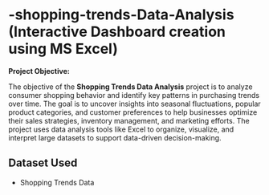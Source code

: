 # -shopping-trends-Data-Analysis (Interactive Dashboard creation using MS Excel)
**Project Objective:**

The objective of the **Shopping Trends Data Analysis** project is to analyze consumer shopping behavior and identify key patterns in purchasing trends over time. The goal is to uncover insights into seasonal fluctuations, popular product categories, and customer preferences to help businesses optimize their sales strategies, inventory management, and marketing efforts. The project uses data analysis tools like Excel to organize, visualize, and interpret large datasets to support data-driven decision-making.
## Dataset Used
- <a herf="https://github.com/TanmayGondake/-shopping-trends-project/blob/main/shopping%20trends%20project."> Shopping Trends Data </a>
